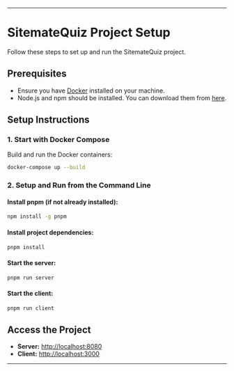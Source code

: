 
---

# SitemateQuiz Project Setup

Follow these steps to set up and run the SitemateQuiz project.

## Prerequisites

- Ensure you have [Docker](https://www.docker.com/get-started) installed on your machine.
- Node.js and npm should be installed. You can download them from [here](https://nodejs.org/).

## Setup Instructions

### 1. Start with Docker Compose

Build and run the Docker containers:

```sh
docker-compose up --build
```

### 2. Setup and Run from the Command Line

#### Install pnpm (if not already installed):

```sh
npm install -g pnpm
```

#### Install project dependencies:

```sh
pnpm install
```

#### Start the server:

```sh
pnpm run server
```

#### Start the client:

```sh
pnpm run client
```

## Access the Project

- **Server:** [http://localhost:8080](http://localhost:8080)
- **Client:** [http://localhost:3000](http://localhost:3000)

---